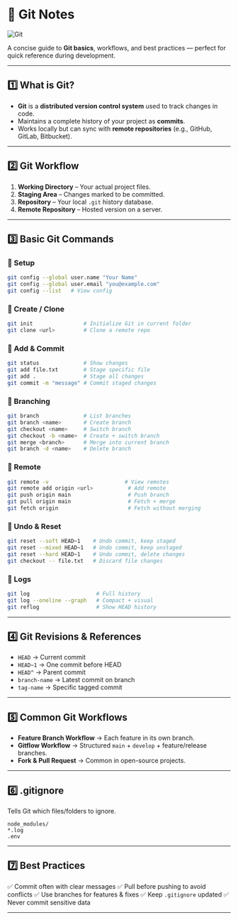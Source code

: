
# 🐙 Git Notes  
![Git](https://img.shields.io/badge/Git-F05032?style=for-the-badge&logo=git&logoColor=white)

A concise guide to **Git basics**, workflows, and best practices — perfect for quick reference during development.

---

## 1️⃣ What is Git?

- **Git** is a **distributed version control system** used to track changes in code.
- Maintains a complete history of your project as **commits**.
- Works locally but can sync with **remote repositories** (e.g., GitHub, GitLab, Bitbucket).

---

## 2️⃣ Git Workflow

1. **Working Directory** – Your actual project files.
2. **Staging Area** – Changes marked to be committed.
3. **Repository** – Your local `.git` history database.
4. **Remote Repository** – Hosted version on a server.

---

## 3️⃣ Basic Git Commands

### 🔹 Setup

```bash
git config --global user.name "Your Name"
git config --global user.email "you@example.com"
git config --list   # View config
````

### 🔹 Create / Clone

```bash
git init                # Initialize Git in current folder
git clone <url>         # Clone a remote repo
```

### 🔹 Add & Commit

```bash
git status              # Show changes
git add file.txt        # Stage specific file
git add .               # Stage all changes
git commit -m "message" # Commit staged changes
```

### 🔹 Branching

```bash
git branch              # List branches
git branch <name>       # Create branch
git checkout <name>     # Switch branch
git checkout -b <name>  # Create + switch branch
git merge <branch>      # Merge into current branch
git branch -d <name>    # Delete branch
```

### 🔹 Remote

```bash
git remote -v                        # View remotes
git remote add origin <url>           # Add remote
git push origin main                  # Push branch
git pull origin main                  # Fetch + merge
git fetch origin                      # Fetch without merging
```

### 🔹 Undo & Reset

```bash
git reset --soft HEAD~1    # Undo commit, keep staged
git reset --mixed HEAD~1   # Undo commit, keep unstaged
git reset --hard HEAD~1    # Undo commit, delete changes
git checkout -- file.txt   # Discard file changes
```

### 🔹 Logs

```bash
git log                     # Full history
git log --oneline --graph   # Compact + visual
git reflog                  # Show HEAD history
```

---

## 4️⃣ Git Revisions & References

* `HEAD` → Current commit
* `HEAD~1` → One commit before HEAD
* `HEAD^` → Parent commit
* `branch-name` → Latest commit on branch
* `tag-name` → Specific tagged commit

---

## 5️⃣ Common Git Workflows

* **Feature Branch Workflow** → Each feature in its own branch.
* **Gitflow Workflow** → Structured `main` + `develop` + feature/release branches.
* **Fork & Pull Request** → Common in open-source projects.

---

## 6️⃣ .gitignore

Tells Git which files/folders to ignore.

```plaintext
node_modules/
*.log
.env
```

---

## 7️⃣ Best Practices

✅ Commit often with clear messages
✅ Pull before pushing to avoid conflicts
✅ Use branches for features & fixes
✅ Keep `.gitignore` updated
✅ Never commit sensitive data

---
